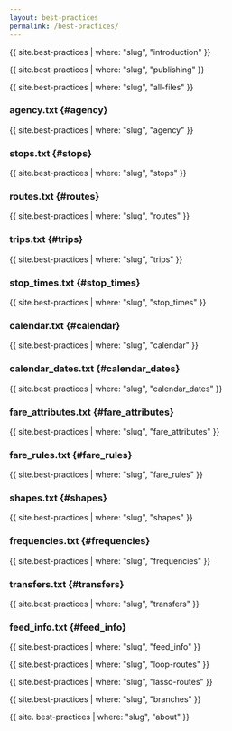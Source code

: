 ```yaml
---
layout: best-practices
permalink: /best-practices/
---
```


{{ site.best-practices | where: "slug", "introduction" }}

{{ site.best-practices | where: "slug", "publishing" }}

{{ site.best-practices | where: "slug", "all-files" }}

### agency.txt {#agency}

{{ site.best-practices | where: "slug", "agency" }}

### stops.txt {#stops}

{{ site.best-practices | where: "slug", "stops" }}

### routes.txt {#routes}

{{ site.best-practices | where: "slug", "routes" }}

### trips.txt {#trips}

{{ site.best-practices | where: "slug", "trips" }}

### stop_times.txt {#stop_times}

{{ site.best-practices | where: "slug", "stop_times" }}

### calendar.txt {#calendar}

{{ site.best-practices | where: "slug", "calendar" }}

### calendar_dates.txt {#calendar_dates}

{{ site.best-practices | where: "slug", "calendar_dates" }}

### fare_attributes.txt {#fare_attributes}

{{ site.best-practices | where: "slug", "fare_attributes" }}

### fare_rules.txt {#fare_rules}

{{ site.best-practices | where: "slug", "fare_rules" }}

### shapes.txt {#shapes}

{{ site.best-practices | where: "slug", "shapes" }}

### frequencies.txt {#frequencies}

{{ site.best-practices | where: "slug", "frequencies" }}

### transfers.txt {#transfers}

{{ site.best-practices | where: "slug", "transfers" }}

### feed_info.txt {#feed_info}

{{ site.best-practices | where: "slug", "feed_info" }}

{{ site.best-practices | where: "slug", "loop-routes" }}

{{ site.best-practices | where: "slug", "lasso-routes" }}

{{ site.best-practices | where: "slug", "branches" }}

{{ site. best-practices | where: "slug", "about" }}
